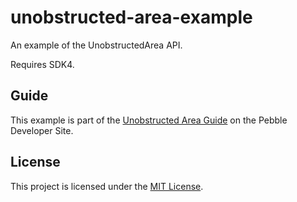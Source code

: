 # unobstructed-area-example

An example of the UnobstructedArea API.

Requires SDK4.

## Guide

This example is part of the [Unobstructed Area Guide](https://developer.pebble.com/guides/user-interfaces/unobstructed-area)
on the Pebble Developer Site.

## License

This project is licensed under the [MIT License](./LICENSE).
